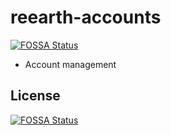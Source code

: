 # reearth-accounts 
[![FOSSA Status](https://app.fossa.com/api/projects/git%2Bgithub.com%2Freearth%2Freearth-accounts.svg?type=shield)](https://app.fossa.com/projects/git%2Bgithub.com%2Freearth%2Freearth-accounts?ref=badge_shield)


- Account management


## License
[![FOSSA Status](https://app.fossa.com/api/projects/git%2Bgithub.com%2Freearth%2Freearth-accounts.svg?type=large)](https://app.fossa.com/projects/git%2Bgithub.com%2Freearth%2Freearth-accounts?ref=badge_large)